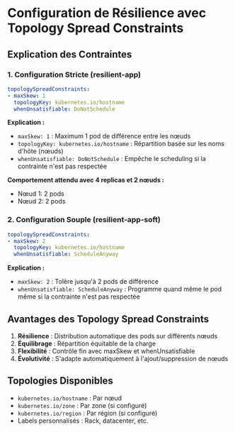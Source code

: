 # Configuration de Résilience avec Topology Spread Constraints

## Explication des Contraintes

### 1. Configuration Stricte (resilient-app)
```yaml
topologySpreadConstraints:
- maxSkew: 1
  topologyKey: kubernetes.io/hostname
  whenUnsatisfiable: DoNotSchedule
```

**Explication :**
- `maxSkew: 1` : Maximum 1 pod de différence entre les nœuds
- `topologyKey: kubernetes.io/hostname` : Répartition basée sur les noms d'hôte (nœuds)
- `whenUnsatisfiable: DoNotSchedule` : Empêche le scheduling si la contrainte n'est pas respectée

**Comportement attendu avec 4 replicas et 2 nœuds :**
- Nœud 1: 2 pods
- Nœud 2: 2 pods

### 2. Configuration Souple (resilient-app-soft)
```yaml
topologySpreadConstraints:
- maxSkew: 2
  topologyKey: kubernetes.io/hostname
  whenUnsatisfiable: ScheduleAnyway
```

**Explication :**
- `maxSkew: 2` : Tolère jusqu'à 2 pods de différence
- `whenUnsatisfiable: ScheduleAnyway` : Programme quand même le pod même si la contrainte n'est pas respectée

## Avantages des Topology Spread Constraints

1. **Résilience** : Distribution automatique des pods sur différents nœuds
2. **Équilibrage** : Répartition équitable de la charge
3. **Flexibilité** : Contrôle fin avec maxSkew et whenUnsatisfiable
4. **Évolutivité** : S'adapte automatiquement à l'ajout/suppression de nœuds

## Topologies Disponibles

- `kubernetes.io/hostname` : Par nœud
- `kubernetes.io/zone` : Par zone (si configuré)
- `kubernetes.io/region` : Par région (si configuré)
- Labels personnalisés : Rack, datacenter, etc.
